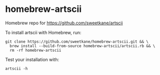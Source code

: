 # homebrew-artscii
Homebrew repo for https://github.com/sweetkane/artscii

To install artscii with Homebrew, run:
```
git clone https://github.com/sweetkane/homebrew-artscii.git && \
  brew install --build-from-source homebrew-artscii/artscii.rb && \
  rm -rf homebrew-artscii
```

Test your installation with:
```
artscii -h
```
